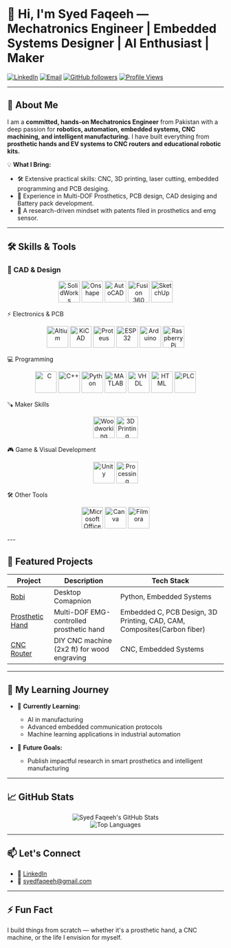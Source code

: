 # 👋 Hi, I'm Syed Faqeeh — Mechatronics Engineer | Embedded Systems Designer | AI Enthusiast | Maker

[![LinkedIn](https://img.shields.io/badge/LinkedIn-Connect-blue?logo=linkedin)](http://www.linkedin.com/in/syed-muhammad-faqeeh-shah-08a7501a3)
[![Email](https://img.shields.io/badge/Email-Contact-red?logo=gmail)](mailto:syedfaqeeh@gmail.com)
[![GitHub followers](https://img.shields.io/github/followers/syedfaqeeh?label=Follow&style=social)](https://github.com/syedfaqeeh)
[![Profile Views](https://komarev.com/ghpvc/?username=syedfaqeeh&color=green)](https://github.com/syedfaqeeh)

---

## 🚀 About Me

I am a **committed, hands-on Mechatronics Engineer** from Pakistan with a deep passion for **robotics, automation, embedded systems, CNC machining, and intelligent manufacturing.** I have built everything from **prosthetic hands and EV systems to CNC routers and educational robotic kits.**

💡 **What I Bring:**
- 🛠️ Extensive practical skills: CNC, 3D printing, laser cutting, embedded programming and PCB desiging.
- 🤖 Experience in Multi-DOF Prosthetics, PCB design, CAD desiging and Battery pack development.
- 🚀 A research-driven mindset with patents filed in prosthetics and emg sensor.

---

## 🛠️ Skills & Tools

### 🚧 CAD & Design
<p align="center"> <a href="https://www.solidworks.com/" target="_blank"><img src="https://cdn.worldvectorlogo.com/logos/solidworks.svg" alt="SolidWorks" width="50" height="50"/></a> <a href="https://www.onshape.com/" target="_blank"><img src="https://seeklogo.com/images/O/onshape-logo-7EDDE6076B-seeklogo.com.png" alt="Onshape" width="50" height="50"/></a> <a href="https://www.autodesk.com/products/autocad/overview" target="_blank"><img src="https://cdn.worldvectorlogo.com/logos/autocad.svg" alt="AutoCAD" width="50" height="50"/></a> <a href="https://www.autodesk.com/products/fusion-360/overview" target="_blank"><img src="pics/icons/fusion.png" alt="Fusion 360" width="50" height="50"/></a> <a href="https://www.sketchup.com/" target="_blank"><img src="https://cdn.worldvectorlogo.com/logos/sketchup.svg" alt="SketchUp" width="50" height="50"/></a> </p>
⚡ Electronics & PCB
<p align="center"> <a href="https://www.altium.com/" target="_blank"><img src="https://cdn.worldvectorlogo.com/logos/altium-designer.svg" alt="Altium" width="50" height="50"/></a> <a href="https://www.kicad.org/" target="_blank"><img src="pics/icons/kicad.png" alt="KiCAD" width="50" height="50"/></a> <a href="https://www.labcenter.com/" target="_blank"><img src="https://seeklogo.com/images/L/labcenter-electronics-logo-002A2D2C4C-seeklogo.com.png" alt="Proteus" width="50" height="50"/></a> <a href="https://www.espressif.com/en/products/socs/esp32" target="_blank"><img src="pics/icons/esp32.png" alt="ESP32" width="50" height="50"/></a> <a href="https://www.arduino.cc/" target="_blank"><img src="pics/icons/arduino.png" alt="Arduino" width="50" height="50"/></a> <a href="https://www.raspberrypi.org/" target="_blank"><img src="pics/icons/raspberrypi.png" alt="Raspberry Pi" width="50" height="50"/></a> </p>
💻 Programming
<p align="center"> <a href="https://www.cprogramming.com/" target="_blank"><img src="pics/icons/c-language.svg" alt="C" width="50" height="50"/></a> <a href="https://www.cplusplus.com/" target="_blank"><img src="https://cdn.worldvectorlogo.com/logos/c.svg" alt="C++" width="50" height="50"/></a> <a href="https://www.python.org/" target="_blank"><img src="https://cdn.worldvectorlogo.com/logos/python-5.svg" alt="Python" width="50" height="50"/></a> <a href="https://www.mathworks.com/products/matlab.html" target="_blank"><img src="https://upload.wikimedia.org/wikipedia/commons/2/21/Matlab_Logo.png" alt="MATLAB" width="50" height="50"/></a> <a href="#" target="_blank"><img src="https://upload.wikimedia.org/wikipedia/commons/8/80/VHDL_logo.png" alt="VHDL" width="50" height="50"/></a> <a href="https://developer.mozilla.org/en-US/docs/Web/HTML" target="_blank"><img src="https://cdn.worldvectorlogo.com/logos/html-1.svg" alt="HTML" width="50" height="50"/></a> <a href="#" target="_blank"><img src="https://upload.wikimedia.org/wikipedia/commons/1/14/Siemens_logo.svg" alt="PLC" width="50" height="50"/></a> </p>
🪚 Maker Skills
<p align="center"> <a href="https://github.com/AleksaHeler/woodworking" target="_blank"><img src="pics/icons/woodworking.png" alt="Woodworking" width="50" height="50"/></a> <a href="https://www.klipper3d.org/" target="_blank"><img src="pics/icons/3dprint.svg" alt="3D Printing" width="50" height="50"/></a> </p>
🎮 Game & Visual Development
<p align="center"> <a href="https://unity.com/" target="_blank"><img src="pics/icons/unity.svg" alt="Unity" width="50" height="50"/></a> <a href="https://processing.org/" target="_blank"><img src="pics/icons/processing.png" alt="Processing" width="50" height="50"/></a> </p>
🛠️ Other Tools
<p align="center"> <a href="https://www.microsoft.com/en-us/microsoft-365" target="_blank"><img src="https://cdn.worldvectorlogo.com/logos/microsoft-office-2013.svg" alt="Microsoft Office" width="50" height="50"/></a> <a href="https://www.canva.com/" target="_blank"><img src="https://cdn.worldvectorlogo.com/logos/canva-1.svg" alt="Canva" width="50" height="50"/></a> <a href="https://filmora.wondershare.com/" target="_blank"><img src="https://upload.wikimedia.org/wikipedia/commons/0/0b/Filmora_Logo.png" alt="Filmora" width="50" height="50"/></a> </p>
---

## 🚧 Featured Projects

| Project | Description | Tech Stack |
|---------|-------------|------------|
| [Robi ](https://github.com/syedfaqeeh/Robi-Desktop-Companion) | Desktop Comapnion | Python, Embedded Systems |
| [Prosthetic Hand](https://github.com/syedfaqeeh/Prosthetic-Hand) | Multi-DOF EMG-controlled prosthetic hand | Embedded C, PCB Design, 3D Printing, CAD, CAM, Composites(Carbon fiber) |
| [CNC Router](https://github.com/syedfaqeeh/cnc-router) | DIY CNC machine (2x2 ft) for wood engraving | CNC, Embedded Systems |


---

## 🎯 My Learning Journey

- 🌱 **Currently Learning:**  
  - AI in manufacturing  
  - Advanced embedded communication protocols  
  - Machine learning applications in industrial automation  

- 🛫 **Future Goals:**  
  - Publish impactful research in smart prosthetics and intelligent manufacturing  


---

## 📈 GitHub Stats

<div align="center">

![Syed Faqeeh's GitHub Stats](https://github-readme-stats.vercel.app/api?username=syedfaqeeh&show_icons=true&theme=radical)  
![Top Languages](https://github-readme-stats.vercel.app/api/top-langs/?username=syedfaqeeh&layout=compact&theme=radical)

</div>

---

## 📫 Let's Connect

- 🔗 [LinkedIn](http://www.linkedin.com/in/syed-muhammad-faqeeh-shah-08a7501a3)
- 📧 syedfaqeeh@gmail.com

---

## ⚡ Fun Fact

I build things from scratch — whether it's a prosthetic hand, a CNC machine, or the life I envision for myself.

